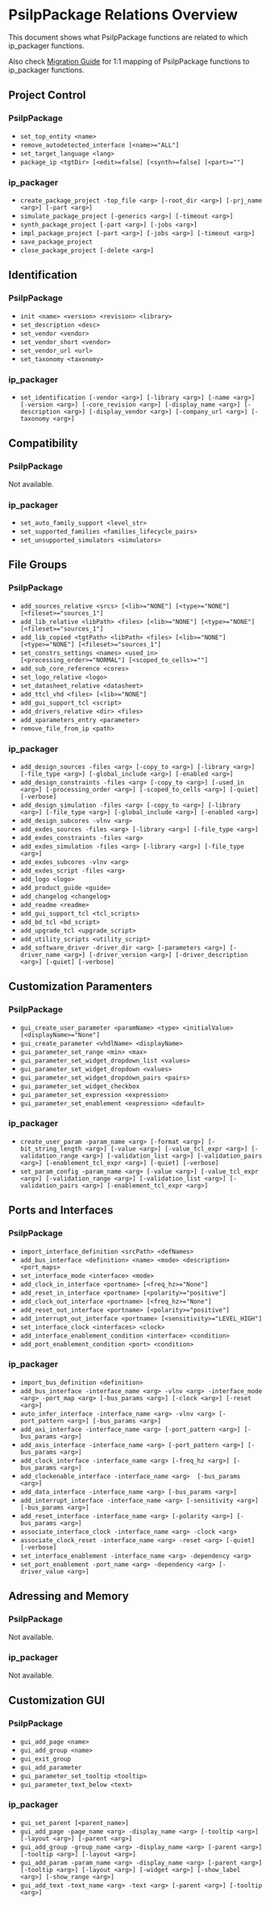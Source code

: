 # PsiIpPackage Relations Overview

This document shows what PsiIpPackage functions are related to which ip_packager functions.


Also check [Migration Guide](./PsiIpPackage_MigrationGuide.md) for 1:1 mapping of PsiIpPackage functions to ip_packager functions.

## Project Control

### PsiIpPackage

* `set_top_entity <name>`
* `remove_autodetected_interface [<name>="ALL"]`
* `set_target_language <lang>`
* `package_ip <tgtDir> [<edit>=false] [<synth>=false] [<part>=""]`

### ip_packager

* `create_package_project -top_file <arg> [-root_dir <arg>] [-prj_name <arg>] [-part <arg>]`
* `simulate_package_project [-generics <arg>] [-timeout <arg>]`
* `synth_package_project [-part <arg>] [-jobs <arg>]`
* `impl_package_project [-part <arg>] [-jobs <arg>] [-timeout <arg>]`
* `save_package_project`
* `close_package_project [-delete <arg>]`

## Identification

### PsiIpPackage

* `init <name> <version> <revision> <library>`
* `set_description <desc>`
* `set_vendor <vendor>`
* `set_vendor_short <vendor>`
* `set_vendor_url <url>`
* `set_taxonomy <taxonomy>`

### ip_packager

* `set_identification [-vendor <arg>] [-library <arg>] [-name <arg>] [-version <arg>] [-core_revision <arg>] [-display_name <arg>] [-description <arg>] [-display_vendor <arg>] [-company_url <arg>] [-taxonomy <arg>]`

## Compatibility

### PsiIpPackage

Not available.

### ip_packager

* `set_auto_family_support <level_str>`
* `set_supported_families <families_lifecycle_pairs>`
* `set_unsupported_simulators <simulators>`

## File Groups

### PsiIpPackage

* `add_sources_relative <srcs> [<lib>="NONE"] [<type>="NONE"] [<fileset>="sources_1"]`
* `add_lib_relative <libPath> <files> [<lib>="NONE"] [<type>="NONE"] [<fileset>="sources_1"]`
* `add_lib_copied <tgtPath> <libPath> <files> [<lib>="NONE"] [<type>="NONE"] [<fileset>="sources_1"]`
* `set_constrs_settings <names> <used_in> [<processing_order>="NORMAL"] [<scoped_to_cells>=""]`
* `add_sub_core_reference <cores>`
* `set_logo_relative <logo>`
* `set_datasheet_relative <datasheet>`
* `add_ttcl_vhd <files> [<lib>="NONE"]`
* `add_gui_support_tcl <script>`
* `add_drivers_relative <dir> <files>`
* `add_xparameters_entry <parameter>`
* `remove_file_from_ip <path>`

### ip_packager

* `add_design_sources -files <arg> [-copy_to <arg>] [-library <arg>] [-file_type <arg>] [-global_include <arg>] [-enabled <arg>]`
* `add_design_constraints -files <arg> [-copy_to <arg>] [-used_in <arg>] [-processing_order <arg>] [-scoped_to_cells <arg>] [-quiet] [-verbose]`
* `add_design_simulation -files <arg> [-copy_to <arg>] [-library <arg>] [-file_type <arg>] [-global_include <arg>] [-enabled <arg>]`
* `add_design_subcores -vlnv <arg>`
* `add_exdes_sources -files <arg> [-library <arg>] [-file_type <arg>]`
* `add_exdes_constraints -files <arg>`
* `add_exdes_simulation -files <arg> [-library <arg>] [-file_type <arg>]`
* `add_exdes_subcores -vlnv <arg>`
* `add_exdes_script -files <arg>`
* `add_logo <logo>`
* `add_product_guide <guide>`
* `add_changelog <changelog>`
* `add_readme <readme>`
* `add_gui_support_tcl <tcl_scripts>`
* `add_bd_tcl <bd_script>`
* `add_upgrade_tcl <upgrade_script>`
* `add_utility_scripts <utility_script>`
* `add_software_driver -driver_dir <arg> [-parameters <arg>] [-driver_name <arg>] [-driver_version <arg>] [-driver_description <arg>] [-quiet] [-verbose]`

## Customization Paramenters

### PsiIpPackage

* `gui_create_user_parameter <paramName> <type> <initialValue> [<displayName>="None"]`
* `gui_create_parameter <vhdlName> <displayName>`
* `gui_parameter_set_range <min> <max>`
* `gui_parameter_set_widget_dropdown_list <values>`
* `gui_parameter_set_widget_dropdown <values>`
* `gui_parameter_set_widget_dropdown_pairs <pairs>`
* `gui_parameter_set_widget_checkbox`
* `gui_parameter_set_expression <expression>`
* `gui_parameter_set_enablement <expression> <default>`

### ip_packager

* `create_user_param -param_name <arg> [-format <arg>] [-bit_string_length <arg>] [-value <arg>] [-value_tcl_expr <arg>] [-validation_range <arg>] [-validation_list <arg>] [-validation_pairs <arg>] [-enablement_tcl_expr <arg>] [-quiet] [-verbose]`
* `set_param_config -param_name <arg> [-value <arg>] [-value_tcl_expr <arg>] [-validation_range <arg>] [-validation_list <arg>] [-validation_pairs <arg>] [-enablement_tcl_expr <arg>]`

## Ports and Interfaces

### PsiIpPackage

* `import_interface_definition <srcPath> <defNames>`
* `add_bus_interface <definition> <name> <mode> <description> <port_maps>`
* `set_interface_mode <interface> <mode>`
* `add_clock_in_interface <portname> [<freq_hz>="None"]`
* `add_reset_in_interface <portname> [<polarity>="positive"]`
* `add_clock_out_interface <portname> [<freq_hz>="None"]`
* `add_reset_out_interface <portname> [<polarity>="positive"]`
* `add_interrupt_out_interface <portname> [<sensitivity>="LEVEL_HIGH"]`
* `set_interface_clock <interfaces> <clock>`
* `add_interface_enablement_condition <interface> <condition>`
* `add_port_enablement_condition <port> <condition>`

### ip_packager

* `import_bus_definition <definition>`
* `add_bus_interface -interface_name <arg> -vlnv <arg> -interface_mode <arg> -port_map <arg> [-bus_params <arg>] [-clock <arg>] [-reset <arg>]`
* `auto_infer_interface -interface_name <arg> -vlnv <arg> [-port_pattern <arg>] [-bus_params <arg>]`
* `add_axi_interface -interface_name <arg> [-port_pattern <arg>] [-bus_params <arg>]`
* `add_axis_interface -interface_name <arg> [-port_pattern <arg>] [-bus_params <arg>]`
* `add_clock_interface -interface_name <arg> [-freq_hz <arg>] [-bus_params <arg>]`
* `add_clockenable_interface -interface_name <arg>  [-bus_params <arg>]`
* `add_data_interface -interface_name <arg> [-bus_params <arg>]`
* `add_interrupt_interface -interface_name <arg> [-sensitivity <arg>] [-bus_params <arg>]`
* `add_reset_interface -interface_name <arg> [-polarity <arg>] [-bus_params <arg>]`
* `associate_interface_clock -interface_name <arg> -clock <arg>`
* `associate_clock_reset -interface_name <arg> -reset <arg> [-quiet] [-verbose]`
* `set_interface_enablement -interface_name <arg> -dependency <arg>`
* `set_port_enablement -port_name <arg> -dependency <arg> [-driver_value <arg>]`

## Adressing and Memory

### PsiIpPackage

Not available.

### ip_packager

Not available.

## Customization GUI

### PsiIpPackage

* `gui_add_page <name>`
* `gui_add_group <name>`
* `gui_exit_group`
* `gui_add_parameter`
* `gui_parameter_set_tooltip <tooltip>`
* `gui_parameter_text_below <text>`

### ip_packager

* `gui_set_parent [<parent_name>]`
* `gui_add_page -page_name <arg> -display_name <arg> [-tooltip <arg>] [-layout <arg>] [-parent <arg>]`
* `gui_add_group -group_name <arg> -display_name <arg> [-parent <arg>] [-tooltip <arg>] [-layout <arg>]`
* `gui_add_param -param_name <arg> -display_name <arg> [-parent <arg>] [-tooltip <arg>] [-layout <arg>] [-widget <arg>] [-show_label <arg>] [-show_range <arg>]`
* `gui_add_text -text_name <arg> -text <arg> [-parent <arg>] [-tooltip <arg>]`
